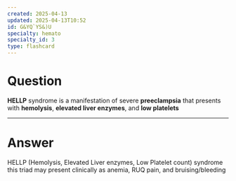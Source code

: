 ```yaml
---
created: 2025-04-13
updated: 2025-04-13T10:52
id: G&YQ`YS&)U
specialty: hemato
specialty_id: 3
type: flashcard
---
```


# Question
**HELLP** syndrome is a manifestation of severe **preeclampsia** that presents with **hemolysis**, **elevated liver enzymes**, and **low platelets**

---

# Answer
HELLP (Hemolysis, Elevated Liver enzymes, Low Platelet count) syndrome  this triad may present clinically as anemia, RUQ pain, and bruising/bleeding
